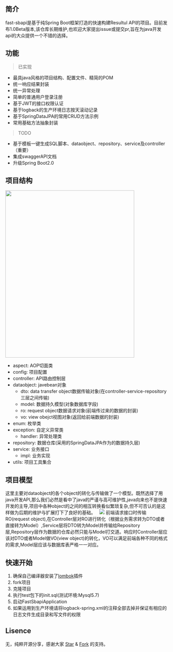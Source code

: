## 简介  
fast-sbapi是基于纯Spring Boot框架打造的快速构建Resultul API的项目。目前发布1.0Beta版本,该仓库长期维护,也欢迎大家提出issue或提交pr,旨在为java开发api的大众提供一个不错的选择。  

## 功能  
> 已实现
* 最具java风格的项目结构、配置文件、精简的POM
* 统一响应结果封装  
* 统一异常处理
* 简单的普通用户登录注册
* 基于JWT的接口权限认证
* 基于logback的生产环境日志按天滚动记录
* 基于SpringDataJPA的常用CRUD方法示例
* 常用基础方法抽象封装
> TODO
* 基于模板一键生成SQL脚本、dataobject、repository、service及controller（重要）
* 集成swaggerAPI文档
* 升级Spring Boot2.0

## 项目结构  
<img src="http://wirechen-github.oss-cn-beijing.aliyuncs.com/readme/fast-api-tree.png?Expires=1521360645&OSSAccessKeyId=TMP.AQEjvPPc0N1o1J50rCQq6MWamrSjARke6FgL0OdTuoqoj3L8w-hwDXBvx8dZADAtAhRKEzs0CZFGtkj_7d2Iwkj8V78n7AIVANOD5SzujwIzPqkT-m4Eh0-08fe0&Signature=%2FPNWSIVgUfnavQ5X4EhUjj7RBEw%3D" width=400 height=520 />

- aspect: AOP切面类
- config: 项目配置
- controller: API路由控制层
- dataobject: javebean对象
    * dto: data transfer object数据传输对象(在controller-service-repository三层之间传输)
    * model: 数据持久模型(对象数据库字段)
    * ro: request object数据请求对象(前端传过来的数据的封装)
    * vo: view obejct视图对象(返回给前端数据的封装)
- enum: 枚举类
- exception: 自定义异常类
    * handler: 异常处理类
- repository: 数据仓库(采用的SpringDataJPA作为的数据持久层)
- service: 业务接口
    * impl: 业务实现
- utils: 项目工具集合


## 项目模型  
这里主要对dataobject的各个object的转化与传输做了一个模型。既然选择了用java开发API,那么我们必然是看中了java的严谨与高可维护性,java向来也不是快速开发的主导,项目中各种object的之间的相互转换看似繁琐复杂,但不可否认的是这样做为后期的维护与扩展打下了良好的基础。  
![](http://wirechen-github.oss-cn-beijing.aliyuncs.com/readme/fast-api-dataobject.png?Expires=1521421872&OSSAccessKeyId=TMP.AQEjvPPc0N1o1J50rCQq6MWamrSjARke6FgL0OdTuoqoj3L8w-hwDXBvx8dZADAtAhRKEzs0CZFGtkj_7d2Iwkj8V78n7AIVANOD5SzujwIzPqkT-m4Eh0-08fe0&Signature=SrRef4eSm5dEvcJsaRb8sU2RnXQ%3D)
前端请求接口时传输RO(request object),在Controller层对RO进行转化（根据业务需求转为DTO或者直接转为Model）,Service层将DTO转为Model并传输给Repository层,Repository层作为数据的仓库必然只能与Model打交道。响应时Controller层应该对DTO或者Model做VO(view object)的转化，VO可以满足前端各种不同的格式的需求,Model层应该与数据库表严格一一对应。

## 快速开始
1. 确保自己编译器安装了[lombok](http://blog.csdn.net/v2sking/article/details/73431364)插件
2. fork项目
3. 克隆项目
4. 执行test包下的init.sql(测试环境:Mysql5.7)
5. 启动FastSbapiApplication
6. 如果运用到生产环境请将logback-spring.xml的注释全部去掉并保证有相应的日志文件生成目录和写文件的权限

## Lisence  
无，纯粹开源分享，感谢大家 [Star](https://github.com/wirechen/fast-sbapi/stargazers) & [Fork](https://github.com/wirechen/fast-sbapi/network) 的支持。

